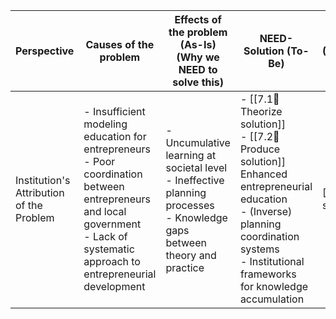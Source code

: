 | Perspective                              | Causes of the problem                                                                                                                                                                 | Effects of the problem (As-Is)<br>(Why we NEED to solve this)                                                                 | NEED-Solution (To-Be)                                                                                                                                                                                     | Evaluation Method<br>(Functionality/adoption by entrepreneurs) |
| ---------------------------------------- | ------------------------------------------------------------------------------------------------------------------------------------------------------------------------------------- | ----------------------------------------------------------------------------------------------------------------------------- | --------------------------------------------------------------------------------------------------------------------------------------------------------------------------------------------------------- | -------------------------------------------------------------- |
| Institution's Attribution of the Problem | - Insufficient modeling education for entrepreneurs<br>- Poor coordination between entrepreneurs and local government<br>- Lack of systematic approach to entrepreneurial development | - Uncumulative learning at societal level<br>- Ineffective planning processes<br>- Knowledge gaps between theory and practice | - [[7.1💭Theorize solution]]<br>- [[7.2📐Produce solution]] <br>Enhanced entrepreneurial education <br>- (Inverse) planning coordination systems<br>- Institutional frameworks for knowledge accumulation | [[7.3💸Evaluate solution]]                                     |